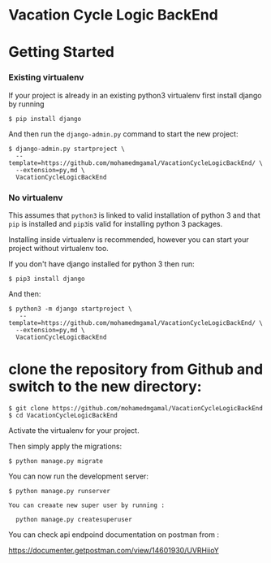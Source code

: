 # Vacation Cycle Logic BackEnd

# Getting Started

### Existing virtualenv

If your project is already in an existing python3 virtualenv first install django by running

    $ pip install django
    
And then run the `django-admin.py` command to start the new project:

    $ django-admin.py startproject \
      --template=https://github.com/mohamedmgamal/VacationCycleLogicBackEnd/ \
      --extension=py,md \
      VacationCycleLogicBackEnd

      
### No virtualenv

This assumes that `python3` is linked to valid installation of python 3 and that `pip` is installed and `pip3`is valid
for installing python 3 packages.

Installing inside virtualenv is recommended, however you can start your project without virtualenv too.

If you don't have django installed for python 3 then run:

    $ pip3 install django
    
And then:

    $ python3 -m django startproject \
       --template=https://github.com/mohamedmgamal/VacationCycleLogicBackEnd/ \
      --extension=py,md \
      VacationCycleLogicBackEnd
      
# clone the repository from Github and switch to the new directory:

    $ git clone https://github.com/mohamedmgamal/VacationCycleLogicBackEnd
    $ cd VacationCycleLogicBackEnd
    
Activate the virtualenv for your project.
    
Then simply apply the migrations:

    $ python manage.py migrate
    

You can now run the development server:

    $ python manage.py runserver
    
    You can creaate new super user by running :
      
      python manage.py createsuperuser
      
    
You can check api endpoind documentation on postman from :

https://documenter.getpostman.com/view/14601930/UVRHiioY
